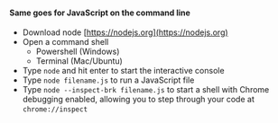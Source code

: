 #### Same goes for JavaScript on the command line

* Download node [https://nodejs.org](https://nodejs.org)
* Open a command shell
    * Powershell (Windows)
    * Terminal (Mac/Ubuntu)
* Type `node` and hit enter to start the interactive console
* Type `node filename.js` to run a JavaScript file
* Type `node --inspect-brk filename.js` to start a shell with Chrome debugging enabled, allowing you to step through your code at `chrome://inspect`
